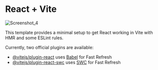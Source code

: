 # React + Vite
![Screenshot_4](https://github.com/SelimcanBenzinci/Temperature-Converter/assets/114730690/f3ed3b44-f4b1-4469-9a76-b9d7e8d125e3)


This template provides a minimal setup to get React working in Vite with HMR and some ESLint rules.

Currently, two official plugins are available:

- [@vitejs/plugin-react](https://github.com/vitejs/vite-plugin-react/blob/main/packages/plugin-react/README.md) uses [Babel](https://babeljs.io/) for Fast Refresh
- [@vitejs/plugin-react-swc](https://github.com/vitejs/vite-plugin-react-swc) uses [SWC](https://swc.rs/) for Fast Refresh
